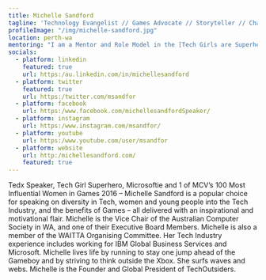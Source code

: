```yaml
---
title: Michelle Sandford
tagline: 'Technology Evangelist // Games Advocate // Storyteller // Chairman'
profileImage: "/img/michelle-sandford.jpg"
location: perth-wa
mentoring: "I am a Mentor and Role Model in the [Tech Girls are Superheroes](http:/www.techgirlsaresuperheroes.org/) Program. I actively encourage young women and girls to pursue careers in tech and STEM.\r"
socials:
  - platform: linkedin
    featured: true
    url: https:/au.linkedin.com/in/michellesandford
  - platform: twitter
    featured: true
    url: https:/twitter.com/msandfor
  - platform: facebook
    url: https:/www.facebook.com/michellesandfordSpeaker/
  - platform: instagram
    url: https:/www.instagram.com/msandfor/
  - platform: youtube
    url: https:/www.youtube.com/user/msandfor
  - platform: website
    url: http:/michellesandford.com/
    featured: true
---
```

Tedx Speaker, Tech Girl Superhero, Microsoftie and 1 of MCV’s 100 Most Influential Women in Games 2016 – Michelle Sandford is a popular choice for speaking on diversity in Tech, women and young people into the Tech Industry, and the benefits of Games – all delivered with an inspirational and motivational flair. Michelle is the Vice Chair of the Australian Computer Society in WA, and one of their Executive Board Members. Michelle is also a member of the WAITTA Organising Committee. Her Tech Industry experience includes working for IBM Global Business Services and Microsoft.  Michelle lives life by running to stay one jump ahead of the Gameboy and by striving to think outside the Xbox. She surfs waves and webs. Michelle is the Founder and Global President of TechOutsiders.
